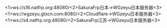 <txt><1>ws://s16.natfrp.org:48080/<2>SakuraFrp日本→WGzeyu日本服务器<3>  
<1>ws://wgzeyu.gtxcn.com:8080/<2>Cloudflare→WGzeyu日本服务器<3>  
<1>ws://s4.natfrp.org:48080/<2>SakuraFrp江苏→WGzeyu日本服务器<3></txt>